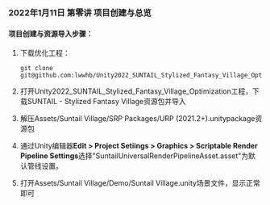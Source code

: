 ### 2022年1月11日 第零讲 项目创建与总览

#### 项目创建与资源导入步骤：

1. 下载优化工程：

   ```
   git clone git@github.com:lwwhb/Unity2022_SUNTAIL_Stylized_Fantasy_Village_Optimization.git
   ```

2. 打开Unity2022_SUNTAIL_Stylized_Fantasy_Village_Optimization工程，下载SUNTAIL - Stylized Fantasy Village资源包并导入

3. 解压Assets/Suntail Village/SRP Packages/URP (2021.2+).unitypackage资源包

4. 通过Unity编辑器**Edit > Project Setiings > Graphics > Scriptable Render Pipeline Settings**选择"SuntailUniversalRenderPipelineAsset.asset"为默认管线设置。

5. 打开Assets/Suntail Village/Demo/Suntail Village.unity场景文件，显示正常即可

 
